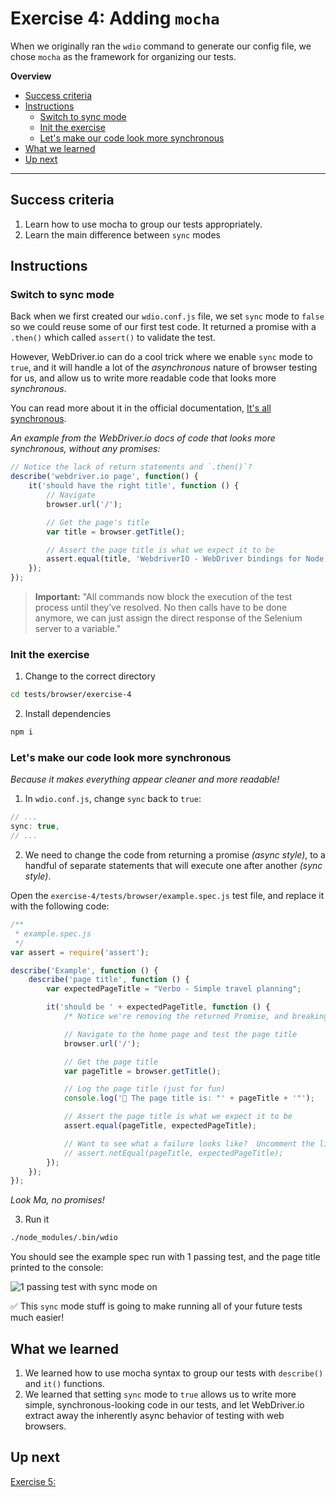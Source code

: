 # Exercise 4: Adding `mocha`

When we originally ran the `wdio` command to generate our config file, we chose `mocha` as the framework for organizing our tests.

**Overview**

<!-- TOC -->

- [Success criteria](#success-criteria)
- [Instructions](#instructions)
  - [Switch to sync mode](#switch-to-sync-mode)
  - [Init the exercise](#init-the-exercise)
  - [Let's make our code look more synchronous](#lets-make-our-code-look-more-synchronous)
- [What we learned](#what-we-learned)
- [Up next](#up-next)

<!-- /TOC -->

---

## Success criteria

1. Learn how to use mocha to group our tests appropriately.
1. Learn the main difference between `sync` modes

## Instructions

### Switch to sync mode

Back when we first created our `wdio.conf.js` file, we set `sync` mode to `false` so we could reuse some of our first test code.  It returned a promise with a `.then()` which called `assert()` to validate the test.

However, WebDriver.io can do a cool trick where we enable `sync` mode to `true`, and it will handle a lot of the _asynchronous_ nature of browser testing for us, and allow us to write more readable code that looks more _synchronous_.

You can read more about it in the official documentation, [It's all synchronous](http://webdriver.io/guide/getstarted/v4.html#It%E2%80%99s-all-synchronous).

_An example from the WebDriver.io docs of code that looks more synchronous, without any promises:_

```js
// Notice the lack of return statements and `.then()`?
describe('webdriver.io page', function() {
    it('should have the right title', function () {
        // Navigate
        browser.url('/');

        // Get the page's title
        var title = browser.getTitle();

        // Assert the page title is what we expect it to be
        assert.equal(title, 'WebdriverIO - WebDriver bindings for Node.js');
    });
});
```

> **Important:** "All commands now block the execution of the test process until they’ve resolved. No then calls have to be done anymore, we can just assign the direct response of the Selenium server to a variable."

### Init the exercise

1. Change to the correct directory

```bash
cd tests/browser/exercise-4
```

2. Install dependencies

```bash
npm i
```

### Let's make our code look more synchronous

_Because it makes everything appear cleaner and more readable!_

1. In `wdio.conf.js`, change `sync` back to `true`:

```js
// ...
sync: true,
// ...
```

2. We need to change the code from returning a promise _(async style)_, to a handful of separate statements that will execute one after another _(sync style)_.

Open the `exercise-4/tests/browser/example.spec.js` test file, and replace it with the following code:

```js
/**
 * example.spec.js
 */
var assert = require('assert');

describe('Example', function () {
    describe('page title', function () {
        var expectedPageTitle = "Verbo - Simple travel planning";

        it('should be ' + expectedPageTitle, function () {
            /* Notice we're removing the returned Promise, and breaking each `.then()` into its own line. */

            // Navigate to the home page and test the page title
            browser.url('/');

            // Get the page title
            var pageTitle = browser.getTitle();

            // Log the page title (just for fun)
            console.log('🤖 The page title is: "' + pageTitle + '"');

            // Assert the page title is what we expect it to be
            assert.equal(pageTitle, expectedPageTitle);

            // Want to see what a failure looks like?  Uncomment the line below to try the `.not` syntax!
            // assert.notEqual(pageTitle, expectedPageTitle);
        });
    });
});
```

_Look Ma, no promises!_

3. Run it

```bash
./node_modules/.bin/wdio
```

You should see the example spec run with 1 passing test, and the page title printed to the console:

![1 passing test with sync mode on](https://content.screencast.com/users/gnorwood_homeaway/folders/Snagit/media/e48dd535-33ff-4fb2-8676-9e37c1aa2b00/2018-05-28_00-08-31.png)

✅ This `sync` mode stuff is going to make running all of your future tests much easier!

## What we learned

1. We learned how to use mocha syntax to group our tests with `describe()` and `it()` functions.
2. We learned that setting `sync` mode to `true` allows us to write more simple, synchronous-looking code in our tests, and let WebDriver.io extract away the inherently async behavior of testing with web browsers.

## Up next

[Exercise 5:](../exercise-5)
